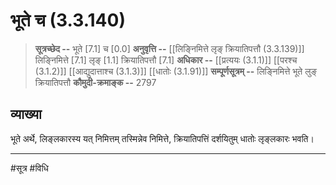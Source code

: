 # भूते च (3.3.140)
> **सूत्रच्छेद --** भूते [7.1] च [0.0]
> **अनुवृत्ति --** [[लिङ्निमित्ते लृङ् क्रियातिपत्तौ (3.3.139)]] लिङ्निमित्ते [7.1] लृङ् [1.1] क्रियातिपत्तौ [7.1]
> **अधिकार --** [[प्रत्ययः (3.1.1)]] [[परश्च (3.1.2)]] [[आद्युदात्ताश्च (3.1.3)]] [[धातोः (3.1.91)]]
> **सम्पूर्णसूत्रम् --** लिङ्निमित्ते भूते लुङ् क्रियातिपत्तौ
> **कौमुदी-क्रमाङ्क --** 2797

## व्याख्या

भूते अर्थे, लिङ्लकारस्य यत् निमित्तम् तस्मिन्नेव निमित्ते, क्रियातिपत्तिं दर्शयितुम् धातोः लृङ्लकारः भवति।

---
#सूत्र #विधि 